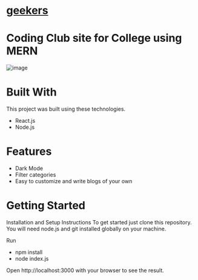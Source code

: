# [geekers](https://geekers.vercel.app/)

# Coding Club site for College using MERN



![image](https://user-images.githubusercontent.com/92181337/228806433-2cd613b3-dd8e-4c20-a59f-29cb99524a71.png)


# Built With

This project was built using these technologies.

* React.js
* Node.js

# Features

* Dark Mode
* Filter categories
* Easy to customize and write blogs of your own

# Getting Started
Installation and Setup Instructions
To get started just clone this repository. You will need node.js and git installed globally on your machine.

Run

* npm install
* node index.js

Open http://localhost:3000 with your browser to see the result.
